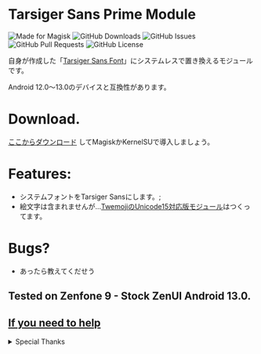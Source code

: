 # Tarsiger Sans Prime Module

![Made for Magisk](https://img.shields.io/badge/Made%20for-Magisk-teal?style=for-the-badge&logo=magisk)
![GitHub Downloads](https://img.shields.io/github/downloads/monefiera/Tarsiger-Sans-Prime/total?color=green&style=for-the-badge&logo=github)
![GitHub Issues](https://img.shields.io/github/issues/monefiera/Tarsiger-Sans-Prime?style=for-the-badge&logo=github)
![GitHub Pull Requests](https://img.shields.io/github/issues-pr/monefiera/Tarsiger-Sans-Prime?style=for-the-badge&logo=github)
![GitHub License](https://img.shields.io/github/license/monefiera/Tarsiger-Sans-Prime?style=for-the-badge&logo=github)

自身が作成した「[Tarsiger Sans Font](https://github.com/monefiera/Tarsiger-Sans)」にシステムレスで置き換えるモジュールです。

Android 12.0～13.0のデバイスと互換性があります。

# Download.
[ここからダウンロード](https://github.com/monefiera/Tarsiger-Sans-Prime/releases) してMagiskかKernelSUで導入しましょう。

# Features:
- システムフォントをTarsiger Sansにします。;
- 絵文字は含まれませんが…[TwemojiのUnicode15対応版モジュール](https://github.com/monefiera/Twemoji-Remastered)はつくってます。

# Bugs?
- あったら教えてくだせう

## Tested on Zenfone 9 - Stock ZenUI Android 13.0.

## [If you need to help](https://misskey.io/@Forsaken_Love02)

<details>
  <summary>Special Thanks</summary>

- [ProductSansFont](https://github.com/D4rK7355608/GoogleProductSansFont):READMEの参考にしました
- [Oh My Font Template](https://gitlab.com/nongthaihoang/omftemplate):モジュールの素体
  
</details>
